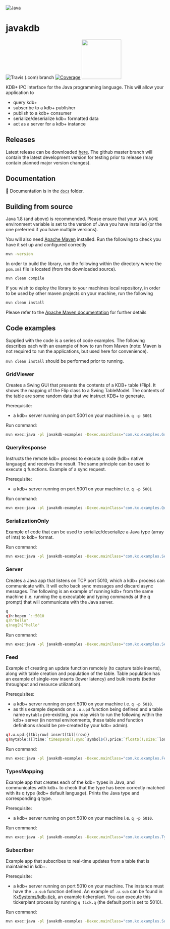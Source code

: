 ![Java](docs/java.jpg)

# javakdb

![Travis (.com) branch](https://img.shields.io/travis/com/kxsystems/javakdb/master) [![Coverage](https://sonarcloud.io/api/project_badges/measure?project=KxSystems_javakdb&metric=coverage)](https://sonarcloud.io/dashboard?id=KxSystems_javakdb) <a href="https://sonarcloud.io/dashboard?id=KxSystems_javakdb"><img src="https://sonarcloud.io/images/project_badges/sonarcloud-white.svg" width="125"></a>

KDB+ IPC interface for the Java programming language. This will allow your application to

- query kdb+
- subscribe to a kdb+ publisher
- publish to a kdb+ consumer
- serialize/deserialize kdb+ formatted data
- act as a server for a kdb+ instance

## Releases

Latest release can be downloaded [here](https://github.com/KxSystems/javakdb/releases). The github master branch will
contain the latest development version for testing prior to release (may contain planned major version changes).

## Documentation

:open_file_folder: Documentation is in the [`docs`](docs/README.md) folder.

## Building from source

Java 1.8 (and above) is recommended. Please ensure that your `JAVA_HOME` environment variable is set to the version of
Java you have installed (or the one preferred if you have multiple versions).

You will also need [Apache Maven](https://maven.apache.org/) installed. Run the following to check you have it set up
and configured correctly

```bash
mvn -version
```

In order to build the library, run the following within the directory where the `pom.xml` file is located (from the
downloaded source).

```bash
mvn clean compile
```

If you wish to deploy the library to your machines local repository, in order to be used by other maven projects on your
machine, run the following

```bash
mvn clean install
```

Please refer to the [Apache Maven documentation](https://maven.apache.org/guides/index.html) for further details

## Code examples

Supplied with the code is a series of code examples. The following describes each with an example of how to run from
Maven (note: Maven is not required to run the applications, but used here for convenience).

`mvn clean install` should be performed prior to running.

### GridViewer

Creates a Swing GUI that presents the contents of a KDB+ table (Flip). It shows the mapping of the Flip class to a Swing
TableModel. The contents of the table are some random data that we instruct KDB+ to generate.

Prerequisite:

- a kdb+ server running on port 5001 on your machine i.e. `q -p 5001`

Run command:

```bash
mvn exec:java -pl javakdb-examples -Dexec.mainClass="com.kx.examples.GridViewer"
```

### QueryResponse

Instructs the remote kdb+ process to execute q code (kdb+ native language) and receives the result. The same principle
can be used to execute q functions. Example of a sync request.

Prerequisite:

- a kdb+ server running on port 5001 on your machine i.e. `q -p 5001`

Run command:

```bash
mvn exec:java -pl javakdb-examples -Dexec.mainClass="com.kx.examples.QueryResponse"
```

### SerializationOnly

Example of code that can be used to serialize/deserialize a Java type (array of ints) to kdb+ format.

Run command:

```bash
mvn exec:java -pl javakdb-examples -Dexec.mainClass="com.kx.examples.SerializationOnly"
```

### Server

Creates a Java app that listens on TCP port 5010, which a kdb+ process can communicate with. It will echo back sync
messages and discard async messages. The following is an example of running kdb+ from the same machine (i.e. running the
q executable and typing commands at the q prompt) that will communicate with the Java server.

```q
q
q)h:hopen `::5010
q)h"hello"
q)neg[h]"hello"
```

Run command:

```bash
mvn exec:java -pl javakdb-examples -Dexec.mainClass="com.kx.examples.Server"
```

### Feed

Example of creating an update function remotely (to capture table inserts), along with table creation and population of
the table.
Table population has an example of single-row inserts (lower latency) and bulk inserts (better throughput and resource
utilization).

Prerequisites:

- a kdb+ server running on port 5010 on your machine i.e. `q -p 5010`.
- as this example depends on a `.u.upd` function being defined and a table name `mytable` pre-existing, you may wish to
  run the following within the kdb+ server (in normal environments, these table and function definitions should be
  pre-created by your kdb+ admin).

```q
q).u.upd:{[tbl;row] insert[tbl](row)}
q)mytable:([]time:`timespan$();sym:`symbol$();price:`float$();size:`long$())
```

Run command:

```bash
mvn exec:java -pl javakdb-examples -Dexec.mainClass="com.kx.examples.Feed"
```

### TypesMapping

Example app that creates each of the kdb+ types in Java, and communicates with kdb+ to check that the type has been
correctly matched with its q type (kdb+ default language). Prints the Java type and corresponding q type.

Prerequisite:

- a kdb+ server running on port 5010 on your machine i.e. `q -p 5010`.

Run command:

```bash
mvn exec:java -pl javakdb-examples -Dexec.mainClass="com.kx.examples.TypesMapping"
```

### Subscriber

Example app that subscribes to real-time updates from a table that is maintained in kdb+.

Prerequisite:

- a kdb+ server running on port 5010 on your machine. The instance must have the `.u.sub` function defined. An example
  of `.u.sub` can be found in [KxSystems/kdb-tick](https://github.com/KxSystems/kdb-tick), an example tickerplant. You
  can execute this tickerplant process by running `q tick.q` (the default port is set to 5010).

Run command:

```bash
mvn exec:java -pl javakdb-examples -Dexec.mainClass="com.kx.examples.Subscriber"
```


